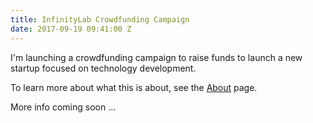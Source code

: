 ```yaml
---
title: InfinityLab Crowdfunding Campaign
date: 2017-09-19 09:41:00 Z
---
```


I'm launching a crowdfunding campaign to raise funds to launch a new startup focused on technology development.

To learn more about what this is about, see the [About](https://infinitylab.co.za/about) page.

More info coming soon ...